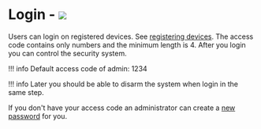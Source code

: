 # Login - <img src="https://img.shields.io/badge/Access-User-orange?style=for-the-badge">

Users can login on registered devices. See [registering devices](register.md).
The access code contains only numbers and the minimum length is 4.
After you login you can control the security system.

!!! info
    Default access code of admin: 1234

!!! info
    Later you should be able to disarm the system when login in the same step.

If you don't have your access code an administrator can create a [new password](users.md) for you.